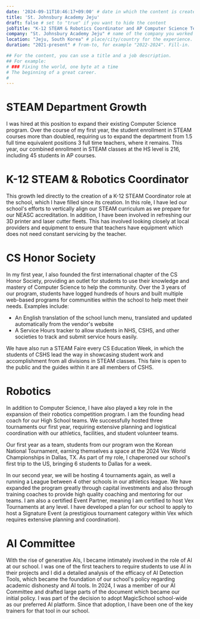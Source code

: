 ```yaml
---
date: '2024-09-11T10:46:17+09:00' # date in which the content is created - defaults to "today"
title: 'St. Johnsbury Academy Jeju'
draft: false # set to "true" if you want to hide the content 
jobTitle: "K-12 STEAM & Robotics Coordinator and AP Computer Science Teacher" # job description/title. Fill-in
company: "St. Johnsbury Academy Jeju" # name of the company you worked for. Fill-in
location: "Jeju, South Korea" # place/city/country for the experience. Fill-in.
duration: "2021-present" # from-to, for example "2022-2024". Fill-in.

## For the content, you can use a title and a job description.
## For example:
# ### Fixing the world, one byte at a time
# The beginning of a great career. 
# 
---
```

# STEAM Department Growth
I was hired at this position to expand their existing Computer Science program. Over the course of my first year, the
student enrollment in STEAM courses more than doubled, requiring us to expand the department from 1.5 full time
equivalent positions 3 full time teachers, where it remains. This year, our combined enrollment in STEAM classes at the
HS level is 216, including 45 students in AP courses.

# K-12 STEAM & Robotics Coordinator
This growth led directly to the creation of a K-12 STEAM Coordinator role at the school, which I have filled since its
creation. In this role, I have led our school's efforts to vertically align our STEAM curriculum as we prepare for our
NEASC accreditation. In addition, I have been involved in refreshing our 3D printer and laser cutter fleets. This has
involved looking closely at local providers and equipment to ensure that teachers have equipment which does not need
constant servicing by the teacher.

# CS Honor Society
In my first year, I also founded the first international chapter of the CS Honor Society, providing an outlet for
students to use their knowledge and mastery of Computer Science to help the community. Over the 3 years of our program,
students have logged hundreds of hours and built multiple web-based programs for communities within the school to help
meet their needs. Examples include:

- An English translation of the school lunch menu, translated and updated automatically from the vendor's website
- A Service Hours tracker to allow students in NHS, CSHS, and other societies to track and submit service hours easily.

We have also run a STEAM Faire every CS Education Week, in which the students of CSHS lead the way in showcasing student
work and accomplishment from all divisions in STEAM classes. This faire is open to the public and the guides within it
are all members of CSHS.

# Robotics
In addition to Computer Science, I have also played a key role in the expansion of their robotics competition program.
I am the founding head coach for our High School teams. We successfully hosted three tournaments our first year,
requiring extensive planning and logistical coordination with our athletics, facilities, and student volunteer teams.

Our first year as a team, students from our program won the Korean National Tournament, earning themselves a space at 
the 2024 Vex World Championships in Dallas, TX. As part of my role, I chaperoned our school's first trip to the US,
bringing 6 students to Dallas for a week.

In our second year, we will be hosting 4 tournaments again, as well a running a League between 4 other schools in our
athletics league. We have expanded the program greatly through capital investments and also through training coaches to
provide high quality coaching and mentoring for our teams. I am also a certified Event Partner, meaning I am certified
to host Vex Tournaments at any level. I have developed a plan for our school to apply to host a Signature Event 
(a prestigious tournament category within Vex which requires extensive planning and coordination).

# AI Committee
With the rise of generative AIs, I became intimately involved in the role of AI at our school. I was one of the first
teachers to require students to use AI in their projects and I did a detailed analysis of the efficacy of AI Detection
Tools, which became the foundation of our school's policy regarding academic dishonesty and AI tools. In 2024, I was a
member of our AI Committee and drafted large parts of the document which became our initial policy. I was part of the
decision to adopt MagicSchool school-wide as our preferred AI platform. Since that adoption, I have been one of the key
trainers for that tool in our school.
